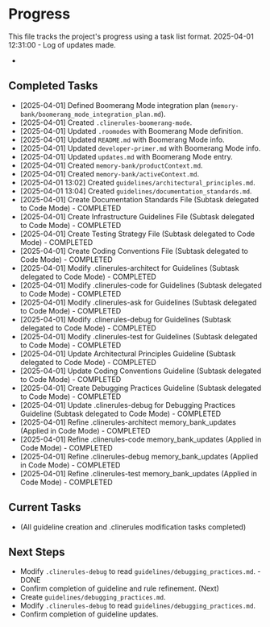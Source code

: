 # Progress

This file tracks the project's progress using a task list format.
2025-04-01 12:31:00 - Log of updates made.

*

## Completed Tasks

*   [2025-04-01] Defined Boomerang Mode integration plan (`memory-bank/boomerang_mode_integration_plan.md`).
*   [2025-04-01] Created `.clinerules-boomerang-mode`.
*   [2025-04-01] Updated `.roomodes` with Boomerang Mode definition.
*   [2025-04-01] Updated `README.md` with Boomerang Mode info.
*   [2025-04-01] Updated `developer-primer.md` with Boomerang Mode info.
*   [2025-04-01] Updated `updates.md` with Boomerang Mode entry.
*   [2025-04-01] Created `memory-bank/productContext.md`.
*   [2025-04-01] Created `memory-bank/activeContext.md`.
*   [2025-04-01 13:02] Created `guidelines/architectural_principles.md`.
*   [2025-04-01 13:04] Created `guidelines/documentation_standards.md`.
*   [2025-04-01] Create Documentation Standards File (Subtask delegated to Code Mode) - COMPLETED
*   [2025-04-01] Create Infrastructure Guidelines File (Subtask delegated to Code Mode) - COMPLETED
*   [2025-04-01] Create Testing Strategy File (Subtask delegated to Code Mode) - COMPLETED
*   [2025-04-01] Create Coding Conventions File (Subtask delegated to Code Mode) - COMPLETED
*   [2025-04-01] Modify .clinerules-architect for Guidelines (Subtask delegated to Code Mode) - COMPLETED
*   [2025-04-01] Modify .clinerules-code for Guidelines (Subtask delegated to Code Mode) - COMPLETED
*   [2025-04-01] Modify .clinerules-ask for Guidelines (Subtask delegated to Code Mode) - COMPLETED
*   [2025-04-01] Modify .clinerules-debug for Guidelines (Subtask delegated to Code Mode) - COMPLETED
*   [2025-04-01] Modify .clinerules-test for Guidelines (Subtask delegated to Code Mode) - COMPLETED
*   [2025-04-01] Update Architectural Principles Guideline (Subtask delegated to Code Mode) - COMPLETED
*   [2025-04-01] Update Coding Conventions Guideline (Subtask delegated to Code Mode) - COMPLETED
*   [2025-04-01] Create Debugging Practices Guideline (Subtask delegated to Code Mode) - COMPLETED
*   [2025-04-01] Update .clinerules-debug for Debugging Practices Guideline (Subtask delegated to Code Mode) - COMPLETED
*   [2025-04-01] Refine .clinerules-architect memory_bank_updates (Applied in Code Mode) - COMPLETED
*   [2025-04-01] Refine .clinerules-code memory_bank_updates (Applied in Code Mode) - COMPLETED
*   [2025-04-01] Refine .clinerules-debug memory_bank_updates (Applied in Code Mode) - COMPLETED
*   [2025-04-01] Refine .clinerules-test memory_bank_updates (Applied in Code Mode) - COMPLETED

## Current Tasks

*   (All guideline creation and .clinerules modification tasks completed)

## Next Steps

*   Modify `.clinerules-debug` to read `guidelines/debugging_practices.md`. - DONE
*   Confirm completion of guideline and rule refinement. (Next)
*   Create `guidelines/debugging_practices.md`.
*   Modify `.clinerules-debug` to read `guidelines/debugging_practices.md`.
*   Confirm completion of guideline updates.
